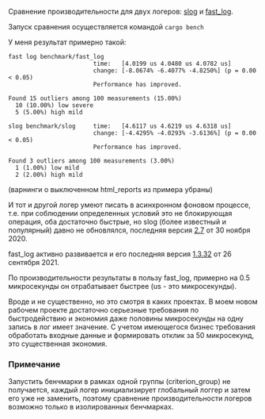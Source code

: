 Сравнение производительности для двух логеров: [slog](https://github.com/slog-rs/slog) и
[fast_log](https://github.com/rbatis/fast_log).

Запуск сравнения осуществляется командой `cargo bench`

У меня результат примерно такой:
```
fast log benchmark/fast_log                                                                             
                        time:   [4.0199 us 4.0480 us 4.0782 us]
                        change: [-8.0674% -6.4077% -4.8250%] (p = 0.00 < 0.05)
                        Performance has improved.

Found 15 outliers among 100 measurements (15.00%)
  10 (10.00%) low severe
  5 (5.00%) high mild

slog benchmark/slog     time:   [4.6117 us 4.6219 us 4.6318 us]                                 
                        change: [-4.4295% -4.0293% -3.6136%] (p = 0.00 < 0.05)
                        Performance has improved.

Found 3 outliers among 100 measurements (3.00%)
  1 (1.00%) low mild
  2 (2.00%) high mild
```

(варнинги о выключенном html_reports из примера убраны) 

И тот и другой логер умеют писать в асинхронном фоновом процессе, т.е. при соблюдении определенных условий это 
не блокирующая операция, оба достаточно быстрые, но slog (более известный и популярный) давно не обновлялся, 
последняя версия [2.7](https://crates.io/crates/slog) от 30 ноября 2020.

fast_log активно развивается и его последняя версия [1.3.32](https://crates.io/crates/fast_log) от 26 сентября 2021.

По производительности результаты в пользу fast_log, примерно на 0.5 микросекунды он отрабатывает быстрее 
(us - это микросекунды). 

Вроде и не существенно, но это смотря в каких проектах. В моем новом рабочем проекте достаточно серьезные требования по 
быстродействию и экономия даже половины микросекунды на одну запись в лог имеет значение. С учетом имеющегося бизнес 
требования обработать входные данные и формировать отклик за 50 микросекунд, это существенная экономия.

### Примечание

Запустить бенчмарки в рамках одной группы (criterion_group) не получается, каждый логер инициализирует глобальный логгер 
и затем его уже не заменить, поэтому сравнение производительности логеров возможно только в изолированных бенчмарках. 